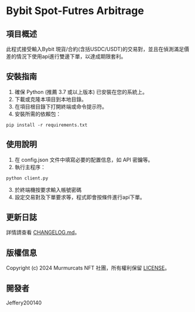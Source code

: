 # Bybit Spot-Futres Arbitrage

## 項目概述
此程式接受輸入Bybit 現貨/合約(含括USDC/USDT)的交易對，並且在偵測滿足價差的情況下使用api進行雙邊下單，以達成期限套利。

## 安裝指南
1. 確保 Python (推薦 3.7 或以上版本) 已安裝在您的系統上。
2. 下載或克隆本項目到本地目錄。
3. 在項目根目錄下打開終端或命令提示符。
4. 安裝所需的依賴包：
```
pip install -r requirements.txt
```

## 使用說明
1. 在 config.json 文件中填寫必要的配置信息，如 API 密鑰等。
2. 執行主程序：
```
python client.py
```
3. 於終端機按要求輸入帳號密碼
4. 設定交易對及下單要求等，程式即會按條件進行api下單。

## 更新日誌
詳情請查看 [CHANGELOG.md](CHANGELOG.md)。

## 版權信息
Copyright (c) 2024 Murmurcats NFT 社團，所有權利保留 [LICENSE](LICENSE)。

## 開發者
Jeffery200140


